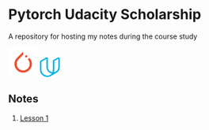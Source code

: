 # Pytorch Udacity Scholarship
A repository for hosting my notes during the course study

<img src="/images/pytorch_logo.png" width="60" height="60" alt="PyTorch Logo"> <img src="/images/Udacity_logo_256.png" width="40" height="40" alt="Udacity Logo">


## Notes

1. [Lesson 1](/notes/Lesson-2.md)
